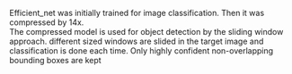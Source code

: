 Efficient_net was initially trained for image classification. Then it was compressed by 14x.<br>
The compressed model is used for object detection by the sliding window approach. different sized windows are slided in the target image and classification is done each time.
Only highly confident non-overlapping bounding boxes are kept
